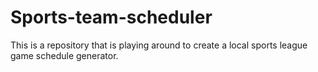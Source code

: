 # Sports-team-scheduler
This is a repository that is playing around to create a local sports league game schedule generator.
